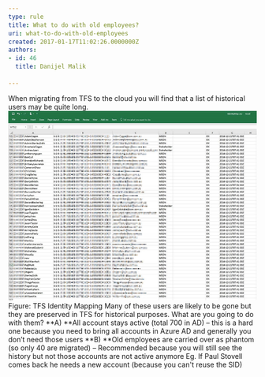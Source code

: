 ```yaml
---
type: rule
title: What to do with old employees?
uri: what-to-do-with-old-employees
created: 2017-01-17T11:02:26.0000000Z
authors:
- id: 46
  title: Danijel Malik

---
```


When migrating from TFS to the cloud you will find that a list of historical users may be quite long.
 ​​
![](old-employees-to-the-cloud.jpg)​​Figure: TFS Identity Mapping​​
Many of these users are likely to be gone but they are preserved in TFS for historical purposes. What are you going to do with them? 
**A) **All account stays active (total 700 in AD) – this is a hard one because you need to bring all accounts in Azure AD and generally you don’t need those users
**B)  **Old employees are carried over as phantom  (so only 40 are migrated) – Recommended because you will still see the history but not those accounts are not active anymore
       Eg. If Paul Stovell comes back he needs a new account (because you can't reuse the SID)
